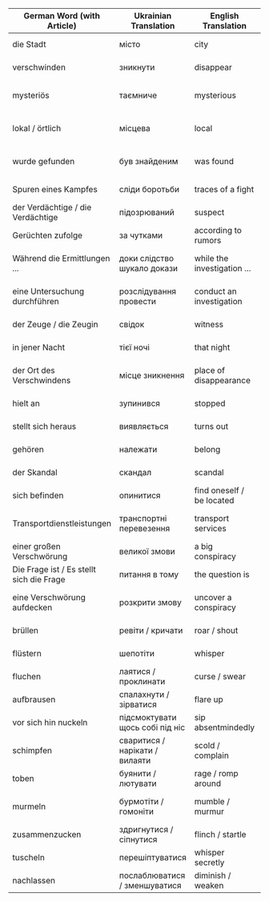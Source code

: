 | German Word (with Article)     | Ukrainian Translation        | English Translation         | B2-Level Example in German                       |
|--------------------------------|------------------------------|-----------------------------|-------------------------------------------------|
| die Stadt                      | місто                        | city                        | Wien ist eine wunderschöne Stadt.              |
| verschwinden                   | зникнути                     | disappear                   | Der Dieb verschwand in der Menschenmenge.      |
| mysteriös                      | таємниче                     | mysterious                  | Die mysteriöse Geschichte faszinierte alle.    |
| lokal / örtlich                | місцева                      | local                       | Die lokale Zeitung berichtete über den Unfall. |
| wurde gefunden                 | був знайденим                | was found                   | Der vermisste Schlüssel wurde im Garten gefunden. |
| Spuren eines Kampfes           | сліди боротьби               | traces of a fight           | Die Polizei fand Spuren eines Kampfes im Haus. |
| der Verdächtige / die Verdächtige | підозрюваний               | suspect                     | Der Verdächtige wurde von der Polizei befragt. |
| Gerüchten zufolge              | за чутками                  | according to rumors         | Gerüchten zufolge soll er reich sein.          |
| Während die Ermittlungen ...   | доки слідство шукало докази  | while the investigation ... | Während die Ermittlungen liefen, entdeckten sie neue Beweise. |
| eine Untersuchung durchführen  | розслідування провести       | conduct an investigation    | Die Polizei musste eine gründliche Untersuchung durchführen. |
| der Zeuge / die Zeugin         | свідок                       | witness                     | Der Zeuge konnte den Täter genau beschreiben.  |
| in jener Nacht                 | тієї ночі                    | that night                  | In jener Nacht war es sehr stürmisch.          |
| der Ort des Verschwindens      | місце зникнення              | place of disappearance      | Der Ort des Verschwindens wurde untersucht.    |
| hielt an                       | зупинився                    | stopped                     | Der Fahrer hielt an der roten Ampel an.        |
| stellt sich heraus             | виявляється                  | turns out                   | Es stellt sich heraus, dass er unschuldig war. |
| gehören                        | належати                     | belong                      | Dieses Haus gehört meiner Familie.             |
| der Skandal                    | скандал                      | scandal                     | Der Skandal hat die ganze Stadt erschüttert.   |
| sich befinden                  | опинитися                    | find oneself / be located   | Das Hotel befindet sich in der Innenstadt.     |
| Transportdienstleistungen      | транспортні перевезення      | transport services          | Das Unternehmen bietet Transportdienstleistungen an. |
| einer großen Verschwörung      | великої змови                | a big conspiracy            | Er sprach von einer großen Verschwörung.       |
| Die Frage ist / Es stellt sich die Frage | питання в тому       | the question is             | Die Frage ist, ob er die Wahrheit sagt.        |
| eine Verschwörung aufdecken    | розкрити змову               | uncover a conspiracy        | Der Journalist konnte die Verschwörung aufdecken. |
| brüllen                        | ревіти / кричати             | roar / shout                | Der Löwe brüllte laut im Zoo.                  |
| flüstern                       | шепотіти                     | whisper                     | Sie flüsterten sich leise Geheimnisse zu.      |
| fluchen                        | лаятися / проклинати         | curse / swear               | Er fluchte, als er den Zug verpasste.          |
| aufbrausen                     | спалахнути / зірватися       | flare up                    | Er brauste vor Wut auf, als er die Nachricht hörte. |
| vor sich hin nuckeln           | підсмоктувати щось собі під ніс | sip absentmindedly        | Er nuckelte vor sich hin an seiner Cola.       |
| schimpfen                      | сваритися / нарікати / вилаяти | scold / complain           | Der Lehrer schimpfte mit den unruhigen Schülern. |
| toben                          | буянити / лютувати           | rage / romp around          | Die Kinder tobten im Garten.                   |
| murmeln                        | бурмотіти / гомоніти         | mumble / murmur             | Er murmelte etwas Unverständliches vor sich hin. |
| zusammenzucken                 | здригнутися / сіпнутися      | flinch / startle            | Sie zuckte zusammen, als der Blitz einschlug.  |
| tuscheln                       | перешіптуватися              | whisper secretly            | Sie tuschelten während des Unterrichts.        |
| nachlassen                     | послаблюватися / зменшуватися | diminish / weaken           | Der Regen ließ endlich nach.                   |
